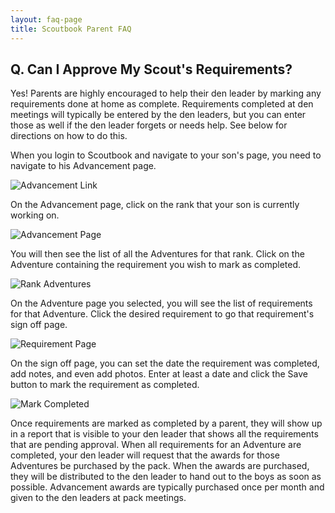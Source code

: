 ```yaml
---
layout: faq-page
title: Scoutbook Parent FAQ
---
```


## Q. Can I Approve My Scout's Requirements?

Yes! Parents are highly encouraged to help their den leader by marking any requirements done at home as complete. Requirements completed at den meetings will typically be entered by the den leaders, but you can enter those as well if the den leader forgets or needs help. See below for directions on how to do this.

When you login to Scoutbook and navigate to your son's page, you need to navigate to his Advancement page.

![Advancement Link](https://www.evernote.com/l/AASnGhtnSqNO_6nSnU2HHDD73dIOwY23VBIB/image.png)

On the Advancement page, click on the rank that your son is currently working on.

![Advancement Page](https://www.evernote.com/l/AASacWuUj_pCiJvyXG4VREn5pJuG7HUIm8sB/image.png)

You will then see the list of all the Adventures for that rank. Click on the Adventure containing the requirement you wish to mark as completed.

![Rank Adventures](https://www.evernote.com/l/AATVSjds37VGU6LC__7BISQNzS42E3X2UAgB/image.png)

On the Adventure page you selected, you will see the list of requirements for that Adventure. Click the desired requirement to go that requirement's sign off page.

![Requirement Page](https://www.evernote.com/l/AATNDQTmozhFKZrJ-Y6-yCHXogjd59yuKHMB/image.png)

On the sign off page, you can set the date the requirement was completed, add notes, and even add photos. Enter at least a date and click the Save button to mark the requirement as completed.

![Mark Completed](https://www.evernote.com/l/AATEyIQvzAFLGa16YMWQfd59jfDOyePAjfsB/image.png)

Once requirements are marked as completed by a parent, they will show up in a report that is visible to your den leader that shows all the requirements that are pending approval. When all requirements for an Adventure are completed, your den leader will request that the awards for those Adventures be purchased by the pack. When the awards are purchased, they will be distributed to the den leader to hand out to the boys as soon as possible. Advancement awards are typically purchased once per month and given to the den leaders at pack meetings.